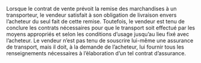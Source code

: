 Lorsque le contrat de vente prévoit la remise des marchandises à un transporteur, le
vendeur satisfait à son obligation de livraison envers l’acheteur du seul fait de cette remise.
Toutefois, le vendeur est tenu de conclure les contrats nécessaires pour que le transport soit
effectué par les moyens appropriés et selon les conditions d’usage jusqu’au lieu fixé avec
l’acheteur.
Le vendeur n’est pas tenu de souscrire lui-même une assurance de transport, mais il doit, à la
demande de l’acheteur, lui fournir tous les renseignements nécessaires à l’élaboration d’un tel
contrat d’assurance.